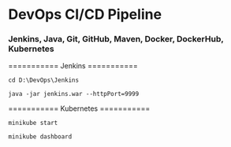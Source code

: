 # DevOps CI/CD Pipeline

### Jenkins, Java, Git, GitHub, Maven, Docker, DockerHub, Kubernetes

=========== Jenkins ===========
```
cd D:\DevOps\Jenkins

java -jar jenkins.war --httpPort=9999
```

=========== Kubernetes ===========
```
minikube start
```


```
minikube dashboard
```